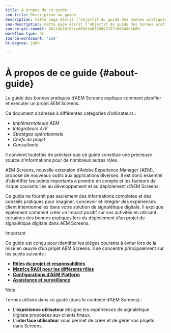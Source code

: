 ```yaml
---
title: À propos de ce guide
seo-title: Description du guide
description: Cette page décrit l’objectif du guide des bonnes pratiques
seo-description: Cette page décrit l’objectif du guide des bonnes pratiques
source-git-commit: 4611dd40153ccd09d3a0796093157cd09a8e5b80
workflow-type: ht
source-wordcount: '258'
ht-degree: 100%

---
```



# À propos de ce guide {#about-guide}

Le guide des bonnes pratiques d’AEM Screens explique comment planifier et exécuter un projet AEM Screens.

Ce document s’adresse à différentes catégories d’utilisateurs :

* *Implémentateurs AEM*
* *Intégrateurs A/V*
* *Stratèges opérationnels*
* *Chefs de projet*
* *Consultants*

Il convient toutefois de préciser que ce guide constitue une précieuse source d’informations pour de nombreux autres rôles.

AEM Screens, nouvelle extension d’Adobe Experience Manager (AEM), propose de nouveaux outils aux applications diverses. Il est donc essentiel d’identifier les points importants à prendre en compte et les facteurs de risque courants liés au développement et au déploiement d’AEM Screens.

Ce guide ne fournit pas seulement des informations complètes et des conseils pratiques pour imaginer, concevoir et intégrer des expériences client intentionnelles dans votre solution de signalétique digitale. Il explique également comment créer un impact positif sur vos activités en utilisant certaines des bonnes pratiques lors du déploiement d’un projet de signalétique digitale dans AEM Screens.

>[!IMPORTANT]
>
> Ce guide est conçu pour identifier les pièges courants à éviter lors de la mise en œuvre d’un projet AEM Screens. Il se concentre principalement sur les sujets suivants :
>
> * **[Rôles du projet et responsabilités](roles-responsibilities.md)**
> * **[Matrice RACI pour les différents rôles](roles-responsibilities.md#raci-chart)**
> * **[Configurations d’AEM Platform](aem-platform-configurations.md)**
> * **[Assistance et surveillance](support-monitoring.md)**


>[!NOTE]
>
> Termes utilisés dans ce guide (dans le contexte d’AEM Screens) :
>
> * L’**expérience utilisateur** désigne les expériences de signalétique digitale proposées aux clients finaux.
> * L’**interface utilisateur** vous permet de créer et de gérer vos projets dans Screens.

